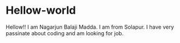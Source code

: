 # Hellow-world
Hellow!!
I am Nagarjun Balaji Madda. I am from Solapur. I have very passinate about coding and am looking for job.
